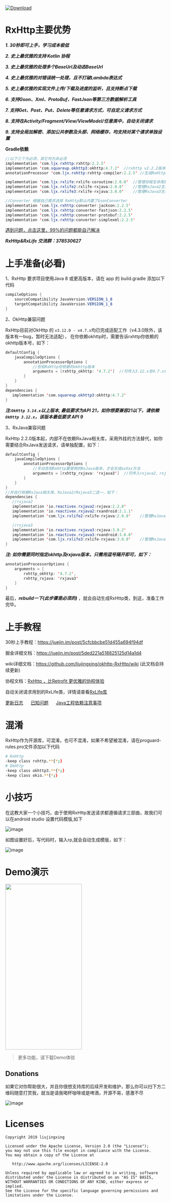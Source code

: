 [ ![Download](https://api.bintray.com/packages/32774707/maven/rxhttp2/images/download.svg) ](https://bintray.com/32774707/maven/rxhttp2/_latestVersion)

# RxHttp主要优势

  ***1. 30秒即可上手，学习成本极低***

  ***2. 史上最优雅的支持 Kotlin 协程***

  ***3. 史上最优雅的处理多个BaseUrl及动态BaseUrl***

  ***4. 史上最优雅的对错误统一处理，且不打破Lambda表达式***

  ***5. 史上最优雅的实现文件上传/下载及进度的监听，且支持断点下载***

  ***6. 支持Gson、Xml、ProtoBuf、FastJson等第三方数据解析工具***

  ***7. 支持Get、Post、Put、Delete等任意请求方式，可自定义请求方式***

  ***8. 支持在Activity/Fragment/View/ViewModel/任意类中，自动关闭请求***

  ***9. 支持全局加解密、添加公共参数及头部、网络缓存，均支持对某个请求单独设置***

**Gradle依赖**

```java
//以下三个为必须，其它均为非必须
implementation 'com.ljx.rxhttp:rxhttp:2.2.5'
implementation 'com.squareup.okhttp3:okhttp:4.7.2'  //rxhttp v2.2.2版本起，需要手动依赖okhttp
annotationProcessor 'com.ljx.rxhttp:rxhttp-compiler:2.2.5' //生成RxHttp类，kotlin用户，请使用kapt替代annotationProcessor

implementation 'com.ljx.rxlife:rxlife-coroutine:2.0.0'  //管理协程生命周期，页面销毁，关闭请求
implementation 'com.ljx.rxlife2:rxlife-rxjava:2.0.0'    //管理RxJava2生命周期，页面销毁，关闭请求
implementation 'com.ljx.rxlife3:rxlife-rxjava:3.0.0'    //管理RxJava3生命周期，页面销毁，关闭请求

//Converter 根据自己需求选择 RxHttp默认内置了GsonConverter
implementation 'com.ljx.rxhttp:converter-jackson:2.2.5'
implementation 'com.ljx.rxhttp:converter-fastjson:2.2.5'
implementation 'com.ljx.rxhttp:converter-protobuf:2.2.5'
implementation 'com.ljx.rxhttp:converter-simplexml:2.2.5'
```
[遇到问题，点击这里，99%的问题都能自己解决](https://github.com/liujingxing/okhttp-RxHttp/wiki/FAQ)

***RxHttp&RxLife 交流群：378530627***

# 上手准备(必看)

1、RxHttp 要求项目使用Java 8 或更高版本，请在 app 的 build.gradle 添加以下代码

```java
compileOptions {
    sourceCompatibility JavaVersion.VERSION_1_8
    targetCompatibility JavaVersion.VERSION_1_8
}
```

2、OkHttp兼容问题

RxHttp目前对OkHttp 的 `v3.12.0 - v4.7.x`均已完成适配工作（v4.3.0除外，该版本有一bug，暂时无法适配），
在你依赖okhttp时，需要告诉rxhttp你依赖的okhttp版本号，如下：

```java
defaultConfig {
    javaCompileOptions {
        annotationProcessorOptions {
            //告知RxHttp你依赖的okhttp版本
            arguments = [rxhttp_okhttp: '4.7.2']  //可传入3.12.x至4.7.x任一版本(4.3.0除外)
        }
    }
}
dependencies {
   implementation 'com.squareup.okhttp3:okhttp:4.7.2'
}
```

***注:`OkHttp 3.14.x`以上版本, 最低要求为API 21，如你想要兼容21以下，请依赖`OkHttp 3.12.x`，该版本最低要求 API 9***

3、RxJava兼容问题

RxHttp 2.2.0版本起，内部不在依赖RxJava相关库，采用外挂的方法替代，如你需要结合RxJava发送请求，请单独配置，如下：

```java
defaultConfig {
    javaCompileOptions {
        annotationProcessorOptions {
            //手动告知RxHttp要使用的RxJava版本，才会生成asXxx方法
            arguments = [rxhttp_rxjava: 'rxjava3']  //可传入rxjava2、rxjava3
        }
    }
}
//并自行依赖RxJava相关库，RxJava2/Rxjava3二选一，如下：
dependencies {
   //rxjava2
   implementation 'io.reactivex.rxjava2:rxjava:2.2.8'
   implementation 'io.reactivex.rxjava2:rxandroid:2.1.1'
   implementation 'com.ljx.rxlife2:rxlife-rxjava:2.0.0'    //管理RxJava2生命周期，页面销毁，关闭请求

   //rxjava3
   implementation 'io.reactivex.rxjava3:rxjava:3.0.2'
   implementation 'io.reactivex.rxjava3:rxandroid:3.0.0'
   implementation 'com.ljx.rxlife3:rxlife-rxjava:3.0.0'    //管理RxJava3生命周期，页面销毁，关闭请求
}
```

***注: 如你需要同时指定okhttp及rxjava版本，只需用逗号隔开即可，如下：***
```java
annotationProcessorOptions {
    arguments = [
        rxhttp_okhttp: '4.7.2',
        rxhttp_rxjava: 'rxjava3'
    ]
}
```

最后，***rebuild一下(此步骤是必须的)*** ，就会自动生成RxHttp类，到这，准备工作完毕。


# 上手教程

30秒上手教程：https://juejin.im/post/5cfcbbcbe51d455a694f94df

掘金详细文档：https://juejin.im/post/5ded221a518825125d14a1d4

wiki详细文档：https://github.com/liujingxing/okhttp-RxHttp/wiki  (此文档会持续更新)

协程文档：[RxHttp ，比Retrofit 更优雅的协程体验](https://juejin.im/post/5e77604fe51d4527066eb81a#heading-2)

自动关闭请求用到的RxLife类，详情请查看[RxLife库](https://github.com/liujingxing/RxLife)

[更新日志](https://github.com/liujingxing/okhttp-RxHttp/wiki/%E6%9B%B4%E6%96%B0%E6%97%A5%E5%BF%97) &nbsp;&nbsp;&nbsp;&nbsp;
[已知问题](https://github.com/liujingxing/okhttp-RxHttp/wiki/%E5%B7%B2%E7%9F%A5%E9%97%AE%E9%A2%98) &nbsp;&nbsp;&nbsp;&nbsp;
[Java工程依赖注意事项](https://github.com/liujingxing/okhttp-RxHttp/wiki/Java%E5%B7%A5%E7%A8%8B%E4%BE%9D%E8%B5%96)


# 混淆

RxHttp作为开源库，可混淆，也可不混淆，如果不希望被混淆，请在proguard-rules.pro文件添加以下代码

```bash
# RxHttp
-keep class rxhttp.**{*;}
# OkHttp
-keep class okhttp3.**{*;}
-keep class okio.**{*;}
```

# 小技巧

在这教大家一个小技巧，由于使用RxHttp发送请求都遵循请求三部曲，故我们可以在android studio 设置代码模版,如下

![image](https://github.com/liujingxing/RxHttp/blob/master/screen/templates.png)

如图设置好后，写代码时，输入rp,就会自动生成模版，如下：

![image](https://github.com/liujingxing/RxHttp/blob/master/screen/templates_demo.gif)


# Demo演示
<img src="https://github.com/liujingxing/RxHttp/blob/master/screen/screenrecorder-2019-11-27_22_56_26.gif" width = "240" height = "520" />

> 更多功能，请下载Demo体验

## Donations
如果它对你帮助很大，并且你很想支持库的后续开发和维护，那么你可以扫下方二维码随意打赏我，就当是请我喝杯咖啡或是啤酒，开源不易，感激不尽

![image](https://github.com/liujingxing/RxHttp/blob/master/screen/donations.jpeg)


# Licenses
```
Copyright 2019 liujingxing

Licensed under the Apache License, Version 2.0 (the "License");
you may not use this file except in compliance with the License.
You may obtain a copy of the License at

   http://www.apache.org/licenses/LICENSE-2.0

Unless required by applicable law or agreed to in writing, software
distributed under the License is distributed on an "AS IS" BASIS,
WITHOUT WARRANTIES OR CONDITIONS OF ANY KIND, either express or implied.
See the License for the specific language governing permissions and
limitations under the License.
```
